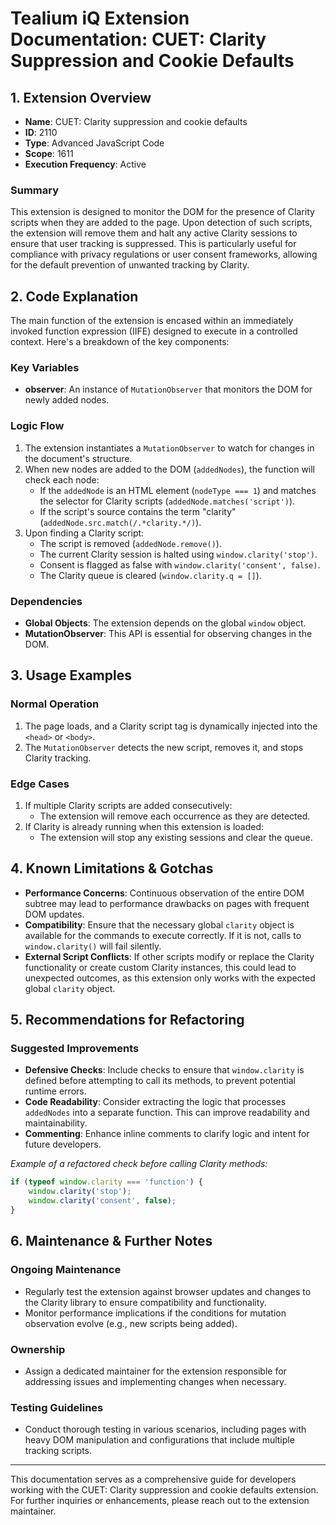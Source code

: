 # Tealium iQ Extension Documentation: CUET: Clarity Suppression and Cookie Defaults

## 1. Extension Overview

- **Name**: CUET: Clarity suppression and cookie defaults
- **ID**: 2110
- **Type**: Advanced JavaScript Code
- **Scope**: 1611
- **Execution Frequency**: Active

### Summary
This extension is designed to monitor the DOM for the presence of Clarity scripts when they are added to the page. Upon detection of such scripts, the extension will remove them and halt any active Clarity sessions to ensure that user tracking is suppressed. This is particularly useful for compliance with privacy regulations or user consent frameworks, allowing for the default prevention of unwanted tracking by Clarity.

## 2. Code Explanation

The main function of the extension is encased within an immediately invoked function expression (IIFE) designed to execute in a controlled context. Here's a breakdown of the key components:

### Key Variables

- **observer**: An instance of `MutationObserver` that monitors the DOM for newly added nodes.

### Logic Flow

1. The extension instantiates a `MutationObserver` to watch for changes in the document's structure.
2. When new nodes are added to the DOM (`addedNodes`), the function will check each node:
   - If the `addedNode` is an HTML element (`nodeType === 1`) and matches the selector for Clarity scripts (`addedNode.matches('script')`).
   - If the script's source contains the term "clarity" (`addedNode.src.match(/.*clarity.*/)`).
3. Upon finding a Clarity script:
   - The script is removed (`addedNode.remove()`).
   - The current Clarity session is halted using `window.clarity('stop')`.
   - Consent is flagged as false with `window.clarity('consent', false)`.
   - The Clarity queue is cleared (`window.clarity.q = []`).

### Dependencies
- **Global Objects**: The extension depends on the global `window` object.
- **MutationObserver**: This API is essential for observing changes in the DOM.

## 3. Usage Examples

### Normal Operation
1. The page loads, and a Clarity script tag is dynamically injected into the `<head>` or `<body>`.
2. The `MutationObserver` detects the new script, removes it, and stops Clarity tracking.
   
### Edge Cases
1. If multiple Clarity scripts are added consecutively:
   - The extension will remove each occurrence as they are detected.
2. If Clarity is already running when this extension is loaded:
   - The extension will stop any existing sessions and clear the queue.

## 4. Known Limitations & Gotchas

- **Performance Concerns**: Continuous observation of the entire DOM subtree may lead to performance drawbacks on pages with frequent DOM updates.
- **Compatibility**: Ensure that the necessary global `clarity` object is available for the commands to execute correctly. If it is not, calls to `window.clarity()` will fail silently.
- **External Script Conflicts**: If other scripts modify or replace the Clarity functionality or create custom Clarity instances, this could lead to unexpected outcomes, as this extension only works with the expected global `clarity` object.

## 5. Recommendations for Refactoring

### Suggested Improvements
- **Defensive Checks**: Include checks to ensure that `window.clarity` is defined before attempting to call its methods, to prevent potential runtime errors.
- **Code Readability**: Consider extracting the logic that processes `addedNodes` into a separate function. This can improve readability and maintainability.
- **Commenting**: Enhance inline comments to clarify logic and intent for future developers.
  
_Example of a refactored check before calling Clarity methods:_

```javascript
if (typeof window.clarity === 'function') {
    window.clarity('stop');
    window.clarity('consent', false);
}
```

## 6. Maintenance & Further Notes

### Ongoing Maintenance
- Regularly test the extension against browser updates and changes to the Clarity library to ensure compatibility and functionality.
- Monitor performance implications if the conditions for mutation observation evolve (e.g., new scripts being added).

### Ownership
- Assign a dedicated maintainer for the extension responsible for addressing issues and implementing changes when necessary.

### Testing Guidelines
- Conduct thorough testing in various scenarios, including pages with heavy DOM manipulation and configurations that include multiple tracking scripts.

---

This documentation serves as a comprehensive guide for developers working with the CUET: Clarity suppression and cookie defaults extension. For further inquiries or enhancements, please reach out to the extension maintainer.